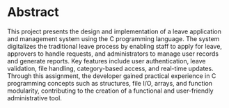 # Abstract
This project presents the design and implementation of a leave application and management system using the C programming language. The system digitalizes the traditional leave process by enabling staff to apply for leave, approvers to handle requests, and administrators to manage user records and generate reports. Key features include user authentication, leave validation, file handling, category-based access, and real-time updates. Through this assignment, the developer gained practical experience in C programming concepts such as structures, file I/O, arrays, and function modularity, contributing to the creation of a functional and user-friendly administrative tool.
